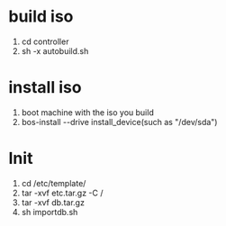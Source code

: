 build iso
=========

1. cd controller  
2. sh -x autobuild.sh   

install iso
===========

1. boot machine with the iso you build   
2. bos-install --drive install_device(such as "/dev/sda")

Init
====
1. cd /etc/template/
2. tar -xvf etc.tar.gz -C /
3. tar -xvf db.tar.gz
4. sh importdb.sh

